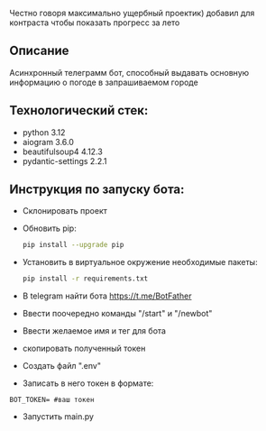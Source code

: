 Честно говоря максимально ущербный проектик) добавил для контраста чтобы показать прогресс за лето 
## Описание
Асинхронный телеграмм бот, способный выдавать основную информацию о погоде
в запрашиваемом городе

## Технологический стек:
- python 3.12
- aiogram 3.6.0
- beautifulsoup4 4.12.3
- pydantic-settings 2.2.1

## Инструкция по запуску бота:
- Склонировать проект
- Обновить pip:
  ```bash
  pip install --upgrade pip
  ```
  
- Установить в виртуальное окружение необходимые пакеты:
  ```bash
  pip install -r requirements.txt
  ```
- В telegram найти бота https://t.me/BotFather
- Ввести поочередно команды "/start" и "/newbot"
- Ввести желаемое имя и тег для бота
- скопировать полученный токен
- Создать файл ".env"
- Записать в него токен в формате: 
```
BOT_TOKEN= #ваш токен
```

- Запустить main.py
